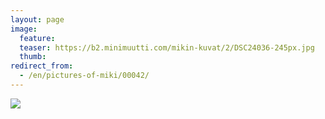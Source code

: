 ```yaml
---
layout: page
image:
  feature:
  teaser: https://b2.minimuutti.com/mikin-kuvat/2/DSC24036-245px.jpg
  thumb:
redirect_from:
  - /en/pictures-of-miki/00042/
---
```


![](https://b2.minimuutti.com/mikin-kuvat/3/DSC24036-800px.jpg)
